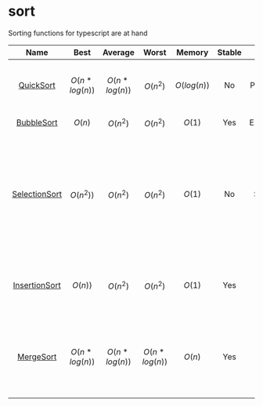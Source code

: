 # sort
Sorting functions for typescript are at hand


| Name | Best | Average | Worst | Memory | Stable | Method | Other notes |
| :---:  | :---:  | :---:  | :---:  | :---:  | :---:  | :---:  | :---------:  |
| [QuickSort](https://github.com/Darnelo-Inc/sort/blob/main/quickSort.ts) | $O(n*log(n))$ | $O(n*log(n))$ | $O(n^2)$ | $O(log(n))$ | No | Partitioning | Quicksort is usually done in-place with O(log n) stack space |
| [BubbleSort](https://github.com/Darnelo-Inc/sort/blob/main/bubbleSort.ts) | $O(n)$ | $O(n^2)$ | $O(n^2)$ | $O(1)$ | Yes | Exchanging | Tiny code size |
| [SelectionSort](https://github.com/Darnelo-Inc/sort/blob/main/selectionSort.ts) | $O(n^2))$ | $O(n^2)$ | $O(n^2)$ | $O(1)$ | No | Selection | Stable with $O(n)$ extra space, when using linked lists, or when made as a variant of Insertion Sort instead of swapping the two items |
| [InsertionSort](https://github.com/Darnelo-Inc/sort/blob/main/insertionSort.ts) | $O(n))$ | $O(n^2)$ | $O(n^2)$ | $O(1)$ | Yes | Insertion | $O(n + d)$, in the worst case over sequences that have d inversions. |
| [MergeSort](https://github.com/Darnelo-Inc/sort/blob/main/mergeSort.ts) | $O(n*log(n))$ | $O(n*log(n))$ | $O(n*log(n))$ | $O(n)$ | Yes | Merging | Highly parallelizable (up to $O(log(n))$ using the Three Hungarians' Algorithm). |



